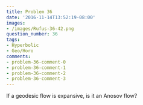 ```yaml
---
title: Problem 36
date: '2016-11-14T13:52:19-08:00'
images:
- /images/Rufus-36-42.png
question_number: 36
tags:
- Hyperbolic
- Geo/Horo
comments:
- problem-36-comment-0
- problem-36-comment-1
- problem-36-comment-2
- problem-36-comment-3
---
```

If a geodesic flow is expansive, is it an Anosov flow?


